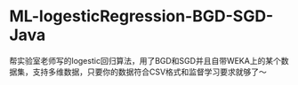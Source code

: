 # ML-logesticRegression-BGD-SGD-Java
帮实验室老师写的logestic回归算法，用了BGD和SGD并且自带WEKA上的某个数据集，支持多维数据，只要你的数据符合CSV格式和监督学习要求就够了～
